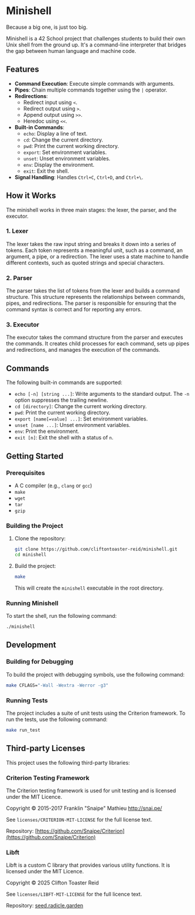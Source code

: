 # Minishell

Because a big one, is just too big.

Minishell is a 42 School project that challenges students to build their own Unix shell from the ground up. It's a command-line interpreter that bridges the gap between human language and machine code.

## Features

- **Command Execution**: Execute simple commands with arguments.
- **Pipes**: Chain multiple commands together using the `|` operator.
- **Redirections**:
  - Redirect input using `<`.
  - Redirect output using `>`.
  - Append output using `>>`.
  - Heredoc using `<<`.
- **Built-in Commands**:
  - `echo`: Display a line of text.
  - `cd`: Change the current directory.
  - `pwd`: Print the current working directory.
  - `export`: Set environment variables.
  - `unset`: Unset environment variables.
  - `env`: Display the environment.
  - `exit`: Exit the shell.
- **Signal Handling**: Handles `Ctrl+C`, `Ctrl+D`, and `Ctrl+\`.

## How it Works

The minishell works in three main stages: the lexer, the parser, and the executor.

### 1. Lexer

The lexer takes the raw input string and breaks it down into a series of tokens. Each token represents a meaningful unit, such as a command, an argument, a pipe, or a redirection. The lexer uses a state machine to handle different contexts, such as quoted strings and special characters.

### 2. Parser

The parser takes the list of tokens from the lexer and builds a command structure. This structure represents the relationships between commands, pipes, and redirections. The parser is responsible for ensuring that the command syntax is correct and for reporting any errors.

### 3. Executor

The executor takes the command structure from the parser and executes the commands. It creates child processes for each command, sets up pipes and redirections, and manages the execution of the commands.

## Commands

The following built-in commands are supported:

- `echo [-n] [string ...]`: Write arguments to the standard output. The `-n` option suppresses the trailing newline.
- `cd [directory]`: Change the current working directory.
- `pwd`: Print the current working directory.
- `export [name[=value] ...]`: Set environment variables.
- `unset [name ...]`: Unset environment variables.
- `env`: Print the environment.
- `exit [n]`: Exit the shell with a status of `n`.

## Getting Started

### Prerequisites

- A C compiler (e.g., `clang` or `gcc`)
- `make`
- `wget`
- `tar`
- `gzip`

### Building the Project

1. Clone the repository:

   ```bash
   git clone https://github.com/cliftontoaster-reid/minishell.git
   cd minishell
   ```

2. Build the project:

   ```bash
   make
   ```

   This will create the `minishell` executable in the root directory.

### Running Minishell

To start the shell, run the following command:

```bash
./minishell
```

## Development

### Building for Debugging

To build the project with debugging symbols, use the following command:

```bash
make CFLAGS="-Wall -Wextra -Werror -g3"
```

### Running Tests

The project includes a suite of unit tests using the Criterion framework. To run the tests, use the following command:

```bash
make run_test
```

## Third-party Licenses

This project uses the following third-party libraries:

### Criterion Testing Framework

The Criterion testing framework is used for unit testing and is licensed under the MIT Licence.

Copyright © 2015-2017 Franklin "Snaipe" Mathieu <http://snai.pe/>

See `licenses/CRITERION-MIT-LICENSE` for the full license text.

Repository: [https://github.com/Snaipe/Criterion](https://github.com/Snaipe/Criterion)

### Libft

Libft is a custom C library that provides various utility functions. It is licensed under the MIT Licence.

Copyright © 2025 Clifton Toaster Reid

See `licenses/LIBFT-MIT-LICENSE` for the full licence text.

Repository: [seed.radicle.garden](https://app.radicle.xyz/nodes/seed.radicle.garden/rad:z2r3ahNug1N33eWu4iD7NiuphqUL3)
